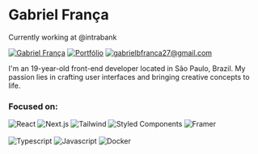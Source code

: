 # Gabriel França
Currently working at @intrabank

[![Gabriel França](https://img.shields.io/badge/Gabriel_França-1f1f1f?style=for-the-badge&logo=linkedin)](https://www.linkedin.com/in/gfrnca/)
[![Portfólio](https://img.shields.io/badge/Portfólio-1f1f1f?style=for-the-badge&logo=nextdotjs)](https://gfrnca.vercel.app/)
[![gabrielbfranca27@gmail.com](https://img.shields.io/badge/gabrielbfranca27%40gmail.com-1f1f1f?style=for-the-badge&logo=gmail&logoColor=%23fff)](mailto:diego.schell.f@gmail.com)

I'm an 19-year-old front-end developer located in São Paulo, Brazil. My passion lies in crafting user interfaces and bringing creative concepts to life.
### Focused on:

![React](https://img.shields.io/badge/React-1f1f1f?logo=react&logoColor=%23fff)
![Next.js](https://img.shields.io/badge/Next.js-1f1f1f?logo=nextdotjs&logoColor=%23fff)
![Tailwind](https://img.shields.io/badge/Tailwind-1f1f1f?logo=tailwindcss&logoColor=%23fff)
![Styled Components](https://img.shields.io/badge/Styled_Components-1f1f1f?logo=styledcomponents&logoColor=%23fff)
![Framer](https://img.shields.io/badge/Framer-1f1f1f?logo=Framer&logoColor=%23fff)
<br><br>
![Typescript](https://img.shields.io/badge/Typescript-1f1f1f?logo=typescript&logoColor=%23fff)
![Javascript](https://img.shields.io/badge/Javascript-1f1f1f?logo=javascript&logoColor=%23fff)
![Docker](https://img.shields.io/badge/Docker-1f1f1f?logo=docker&logoColor=%23fff)





